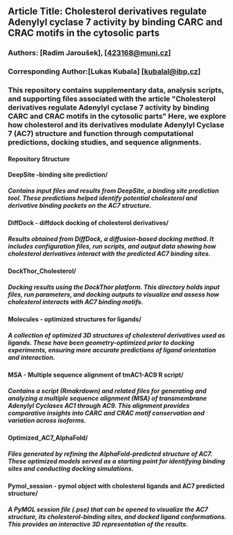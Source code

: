 ## Article Title: Cholesterol derivatives regulate Adenylyl cyclase 7 activity by binding CARC and CRAC motifs in the cytosolic parts

### Authors: [Radim Jaroušek], [423168@muni.cz]

### Corresponding Author:[Lukas Kubala] [kubalal@ibp.cz]

### This repository contains supplementary data, analysis scripts, and supporting files associated with the article "Cholesterol derivatives regulate Adenylyl cyclase 7 activity by binding CARC and CRAC motifs in the cytosolic parts" Here, we explore how cholesterol and its derivatives modulate Adenylyl Cyclase 7 (AC7) structure and function through computational predictions, docking studies, and sequence alignments.

#### Repository Structure
#### DeepSite -binding site prediction/
##### Contains input files and results from DeepSite, a binding site prediction tool. These predictions helped identify potential cholesterol and derivative binding pockets on the AC7 structure.

#### DiffDock - diffdock docking of cholesterol derivatives/
##### Results obtained from DiffDock, a diffusion-based docking method. It includes configuration files, run scripts, and output data showing how cholesterol derivatives interact with the predicted AC7 binding sites.

#### DockThor_Cholesterol/
##### Docking results using the DockThor platform. This directory holds input files, run parameters, and docking outputs to visualize and assess how cholesterol interacts with AC7 binding motifs.

#### Molecules - optimized structures for ligands/
##### A collection of optimized 3D structures of cholesterol derivatives used as ligands. These have been geometry-optimized prior to docking experiments, ensuring more accurate predictions of ligand orientation and interaction.

#### MSA - Multiple sequence alignment of tmAC1-AC9 R script/
##### Contains a script (Rmakrdown) and related files for generating and analyzing a multiple sequence alignment (MSA) of transmembrane Adenylyl Cyclases AC1 through AC9. This alignment provides comparative insights into CARC and CRAC motif conservation and variation across isoforms.

#### Optimized_AC7_AlphaFold/
##### Files generated by refining the AlphaFold-predicted structure of AC7. These optimized models served as a starting point for identifying binding sites and conducting docking simulations.

#### Pymol_session - pymol object with cholesterol ligands and AC7 predicted structure/
##### A PyMOL session file (.pse) that can be opened to visualize the AC7 structure, its cholesterol-binding sites, and docked ligand conformations. This provides an interactive 3D representation of the results.
